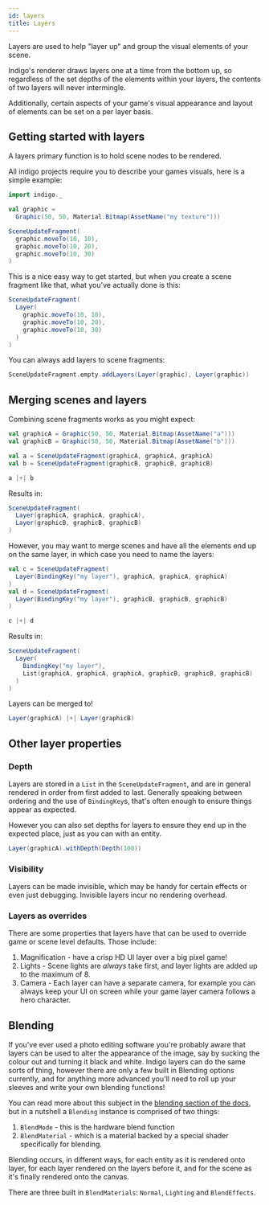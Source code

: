 ```yaml
---
id: layers
title: Layers
---
```


Layers are used to help "layer up" and group the visual elements of your scene.

Indigo's renderer draws layers one at a time from the bottom up, so regardless of the set depths of the elements within your layers, the contents of two layers will never intermingle.

Additionally, certain aspects of your game's visual appearance and layout of elements can be set on a per layer basis.

## Getting started with layers

A layers primary function is to hold scene nodes to be rendered.

All indigo projects require you to describe your games visuals, here is a simple example:

```scala mdoc:silent
import indigo._

val graphic =
  Graphic(50, 50, Material.Bitmap(AssetName("my texture")))

SceneUpdateFragment(
  graphic.moveTo(10, 10),
  graphic.moveTo(10, 20),
  graphic.moveTo(10, 30)
)
```

This is a nice easy way to get started, but when you create a scene fragment like that, what you've actually done is this:

```scala mdoc:silent
SceneUpdateFragment(
  Layer(
    graphic.moveTo(10, 10),
    graphic.moveTo(10, 20),
    graphic.moveTo(10, 30)
  )
)
```

You can always add layers to scene fragments:

```scala mdoc:silent
SceneUpdateFragment.empty.addLayers(Layer(graphic), Layer(graphic))
```

## Merging scenes and layers

Combining scene fragments works as you might expect:

```scala mdoc:silent
val graphicA = Graphic(50, 50, Material.Bitmap(AssetName("a")))
val graphicB = Graphic(50, 50, Material.Bitmap(AssetName("b")))

val a = SceneUpdateFragment(graphicA, graphicA, graphicA)
val b = SceneUpdateFragment(graphicB, graphicB, graphicB)

a |+| b
```

Results in:

```scala mdoc:silent
SceneUpdateFragment(
  Layer(graphicA, graphicA, graphicA),
  Layer(graphicB, graphicB, graphicB)
)
```

However, you may want to merge scenes and have all the elements end up on the same layer, in which case you need to name the layers:

```scala mdoc:silent
val c = SceneUpdateFragment(
  Layer(BindingKey("my layer"), graphicA, graphicA, graphicA)
)
val d = SceneUpdateFragment(
  Layer(BindingKey("my layer"), graphicB, graphicB, graphicB)
)

c |+| d
```

Results in:

```scala mdoc:silent
SceneUpdateFragment(
  Layer(
    BindingKey("my layer"),
    List(graphicA, graphicA, graphicA, graphicB, graphicB, graphicB)
  )
)
```

Layers can be merged to!

```scala mdoc:silent
Layer(graphicA) |+| Layer(graphicB)
```

## Other layer properties

### Depth

Layers are stored in a `List` in the `SceneUpdateFragment`, and are in general rendered in order from first added to last. Generally speaking between ordering and the use of `BindingKey`s, that's often enough to ensure things appear as expected.

However you can also set depths for layers to ensure they end up in the expected place, just as you can with an entity.

```scala mdoc:silent
Layer(graphicA).withDepth(Depth(100))
```

### Visibility

Layers can be made invisible, which may be handy for certain effects or even just debugging. Invisible layers incur no rendering overhead.

### Layers as overrides

There are some properties that layers have that can be used to override game or scene level defaults. Those include:

1. Magnification - have a crisp HD UI layer over a big pixel game!
2. Lights - Scene lights are _always_ take first, and layer lights are added up to the maximum of 8.
3. Camera - Each layer can have a separate camera, for example you can always keep your UI on screen while your game layer camera follows a hero character.

## Blending

If you've ever used a photo editing software you're probably aware that layers can be used to alter the appearance of the image, say by sucking the colour out and turning it black and white. Indigo layers can do the same sorts of thing, however there are only a few built in Blending options currently, and for anything more advanced you'll need to roll up your sleeves and write your own blending functions!

You can read more about this subject in the [blending section of the docs](shaders/blending.md), but in a nutshell a `Blending` instance is comprised of two things:

1. `BlendMode` - this is the hardware blend function
2. `BlendMaterial` - which is a material backed by a special shader specifically for blending.

Blending occurs, in different ways, for each entity as it is rendered onto layer, for each layer rendered on the layers before it, and for the scene as it's finally rendered onto the canvas.

There are three built in `BlendMaterials`: `Normal`, `Lighting` and `BlendEffects`.
